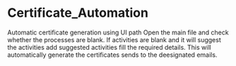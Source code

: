 # Certificate_Automation
Automatic certificate generation using UI path
Open the main file and check whether the processes are blank. 
If activities are blank and it will suggest the activities add suggested activities fill the required details.
This will automatically generate the certificates sends to the deesignated emails.
